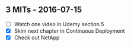 ## 3 MITs - 2016-07-15

- [ ] Watch one video in Udemy section 5
- [x] Skim next chapter in Continuous Deployment
- [x] Check out NetApp
